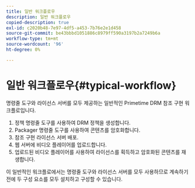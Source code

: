 ```yaml
---
title: 일반 워크플로우
description: 일반 워크플로우
copied-description: true
exl-id: c2020b48-7e97-4df5-a453-7b76e2e1d458
source-git-commit: be43bbbd1051886c8979ff590a3197b2a7249b6a
workflow-type: tm+mt
source-wordcount: '96'
ht-degree: 0%

---
```


# 일반 워크플로우{#typical-workflow}

명령줄 도구와 라이선스 서버를 모두 제공하는 일반적인 Primetime DRM 참조 구현 워크플로입니다.

1. 정책 명령줄 도구를 사용하여 DRM 정책을 생성합니다.
1. Packager 명령줄 도구를 사용하여 콘텐츠를 암호화합니다.
1. 참조 구현 라이선스 서버 배포.
1. 웹 서버에 비디오 플레이어를 업로드합니다.
1. 업로드된 비디오 플레이어를 사용하여 라이선스를 획득하고 암호화된 콘텐츠를 재생합니다.

이 일반적인 워크플로에서는 명령줄 도구와 라이선스 서버를 모두 사용하므로 계속하기 전에 두 구성 요소를 모두 설치하고 구성할 수 있습니다.

